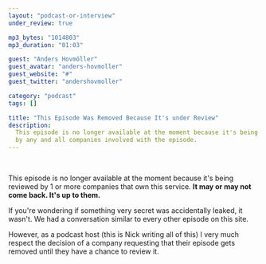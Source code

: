 ```yaml
---
layout: "podcast-or-interview"
under_review: true

mp3_bytes: "1014803"
mp3_duration: "01:03"

guest: "Anders Hovmöller"
guest_avatar: "anders-hovmoller"
guest_website: "#"
guest_twitter: "andershovmoller"

category: "podcast"
tags: []

title: "This Episode Was Removed Because It's under Review"
description:
  This episode is no longer available at the moment because it's being reviewed
  by any and all companies involved with the episode.
---
```


<br />

This episode is no longer available at the moment because it's being reviewed
by 1 or more companies that own this service. **It may or may not come back.
It's up to them.**

If you're wondering if something very secret was accidentally leaked, it
wasn't. We had a conversation similar to every other episode on this site.

However, as a podcast host (this is Nick writing all of this) I very much
respect the decision of a company requesting that their episode gets removed
until they have a chance to review it.
